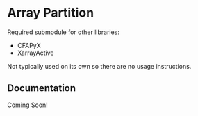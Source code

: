 # Array Partition

Required submodule for other libraries:
 - CFAPyX
 - XarrayActive

Not typically used on its own so there are no usage instructions.

## Documentation

Coming Soon!